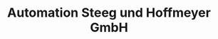 ---
title: "Automation Steeg und Hoffmeyer GmbH"

description: "Individual mechanical engineering."
featured_image: '/images/ASH-300x177.jpg'
---
